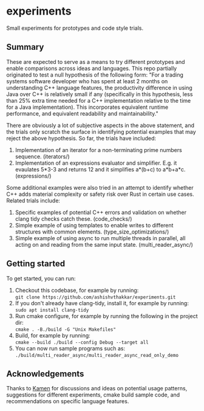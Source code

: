 # experiments
Small experiments for prototypes and code style trials.

## Summary
These are expected to serve as a means to try different prototypes and enable comparisons across ideas and languages. This repo partially originated to test a null hypothesis of the following form:
"For a trading systems software developer who has spent at least 2 months on understanding C++ language features, the productivity difference in using Java over C++ is relatively small if any (specifically in this hypothesis, less than 25% extra time needed for a C++ implementation relative to the time for a Java implementation). This incorporates equivalent runtime performance, and equivalent readability and maintainability."

There are obviously a lot of subjective aspects in the above statement, and the trials only scratch the surface in identifying potential examples that may reject the above hypothesis. So far, the trials have included:
1. Implementation of an iterator for a non-terminating prime numbers sequence. (iterators/)
2. Implementation of an expressions evaluator and simplifier. E.g. it evaulates 5\*3-3 and returns 12 and it simplifies a\*(b+c) to a\*b+a\*c. (expressions/)

Some additional examples were also tried in an attempt to identify whether C++ adds material complexity or safety risk over Rust in certain use cases. Related trials include:
1. Specific examples of potential C++ errors and validation on whether clang tidy checks catch these. (code_checks/)
2. Simple example of using templates to enable writes to different structures with common elements. (type_size_optimizations/)
3. Simple example of using async to run multiple threads in parallel, all acting on and reading from the same input state. (multi_reader_async/)

## Getting started
To get started, you can run:
1. Checkout this codebase, for example by running: \
    `git clone https://github.com/ashishvthakkar/experiments.git`
2. If you don't already have clang-tidy, install it, for example by running: \
    `sudo apt install clang-tidy`    
3. Run cmake configure, for example by running the following in the project dir: \
    `cmake . -B./build -G "Unix Makefiles"`
4. Build, for example by running: \
    `cmake --build ./build --config Debug --target all`
5. You can now run sample programs such as: \
    `./build/multi_reader_async/multi_reader_async_read_only_demo`

## Acknowledgements
Thanks to [Kamen](https://github.com/kyotov) for discussions and ideas on potential usage patterns, suggestions for different experiments, cmake build sample code, and recommendations on specific language features.
